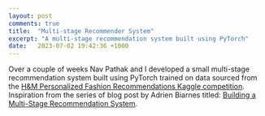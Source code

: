```yaml
---
layout: post
comments: true
title:  "Multi-stage Recommender System"
excerpt: "A multi-stage recommendation system built using PyTorch"
date:   2023-07-02 19:42:36 +1000
---
```



Over a couple of weeks Nav Pathak and I developed a small multi-stage recommendation system built using PyTorch trained on data sourced from the <a href="https://www.kaggle.com/c/h-and-m-personalized-fashion-recommendations">H&M Personalized Fashion Recommendations Kaggle competition</a>. Inspiration from the series of blog post by Adrien Biarnes titled: <a href="https://medium.com/mlearning-ai/building-a-multi-stage-recommendation-system-part-1-1-95961ccf3dd8">Building a Multi-Stage Recommendation System</a>.
